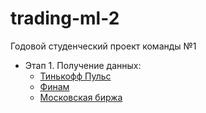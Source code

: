 # trading-ml-2

Годовой студенческий проект команды №1

* Этап 1. Получение данных:
    - [Тинькофф Пульс](/data/Tinkoff/tinkoff_puls.ipynb)
    - [Финам](/data/Finam/README.md)
    - [Московская биржа](/data/MOEX/MOEX.ipynb)

